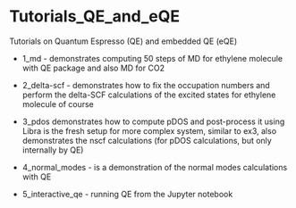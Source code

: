 # Tutorials_QE_and_eQE
Tutorials on Quantum Espresso (QE) and embedded QE (eQE)

* 1_md - demonstrates computing 50 steps of MD for ethylene molecule with QE package and also MD for CO2

* 2_delta-scf - demonstrates how to fix the occupation numbers and perform the delta-SCF calculations of 
        the excited states for ethylene molecule of course

* 3_pdos 
          demonstrates how to compute pDOS and post-process it using Libra
          is the fresh setup for more complex system, similar to ex3, also demonstrates the nscf calculations (for pDOS calculations, but only internally by QE)


* 4_normal_modes - is a demonstration of the normal modes calculations with QE

* 5_interactive_qe - running QE from the Jupyter notebook
